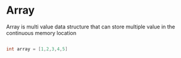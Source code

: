 # Array


Array is multi value data structure that can store multiple value in the continuous memory location


```cpp

int array = [1,2,3,4,5]

```



